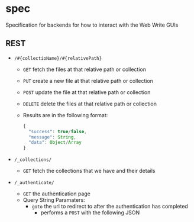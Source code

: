 spec
====

Specification for backends for how to interact with the Web Write GUIs


## REST

- `/#{collectioName}/#{relativePath}`
  - `GET` fetch the files at that relative path or collection
  - `PUT` create a new file at that relative path or collection
  - `POST` update the file at that relative path or collection
  - `DELETE` delete the files at that relative path or collection
  - Results are in the following format:

      ``` javascript
      {
        "success": true/false,
        "message": String,
        "data": Object/Array
      }
      ```

- `/_collections/`
  - `GET` fetch the collections that we have and their details

- `/_authenticate/`
  - `GET` the authentication page
  - Query String Paramaters:
    - `goto` the url to redirect to after the authentication has completed
      - performs a `POST` with the following JSON
